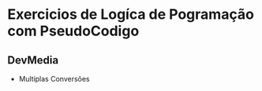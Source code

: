 # Exercicios de Logíca de Pogramação com PseudoCodigo

## DevMedia

<ul>
<li>Multiplas Conversões</li>
</ul>
